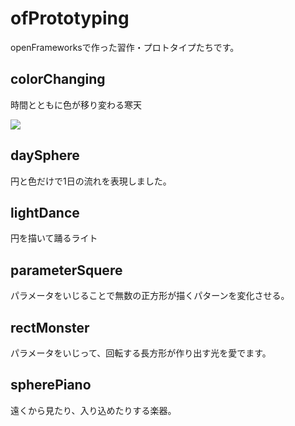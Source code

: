 # ofPrototyping
openFrameworksで作った習作・プロトタイプたちです。


## colorChanging
時間とともに色が移り変わる寒天

[![](https://img.youtube.com/vi/DrhMItWQLTw&feature=youtu.be/0.jpg)](https://www.youtube.com/watch?v=DrhMItWQLTw&feature=youtu.be)

## daySphere
円と色だけで1日の流れを表現しました。

## lightDance
円を描いて踊るライト

## parameterSquere
パラメータをいじることで無数の正方形が描くパターンを変化させる。

## rectMonster
パラメータをいじって、回転する長方形が作り出す光を愛でます。

## spherePiano
遠くから見たり、入り込めたりする楽器。
